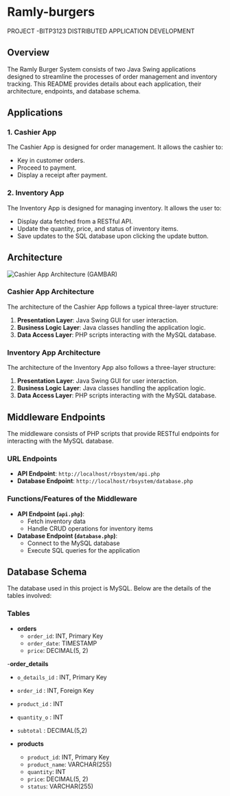 # Ramly-burgers
 PROJECT -BITP3123 DISTRIBUTED APPLICATION DEVELOPMENT


## Overview
The Ramly Burger System consists of two Java Swing applications designed to streamline the processes of order management and inventory tracking. This README provides details about each application, their architecture, endpoints, and database schema.

## Applications

### 1. Cashier App
The Cashier App is designed for order management. It allows the cashier to:
- Key in customer orders.
- Proceed to payment.
- Display a receipt after payment.

### 2. Inventory App
The Inventory App is designed for managing inventory. It allows the user to:
- Display data fetched from a RESTful API.
- Update the quantity, price, and status of inventory items.
- Save updates to the SQL database upon clicking the update button.

## Architecture
![Cashier App Architecture](path/to/cashier_app_architecture_diagram.png)
(GAMBAR)



### Cashier App Architecture
The architecture of the Cashier App follows a typical three-layer structure:
1. **Presentation Layer**: Java Swing GUI for user interaction.
2. **Business Logic Layer**: Java classes handling the application logic.
3. **Data Access Layer**: PHP scripts interacting with the MySQL database.


### Inventory App Architecture
The architecture of the Inventory App also follows a three-layer structure:
1. **Presentation Layer**: Java Swing GUI for user interaction.
2. **Business Logic Layer**: Java classes handling the application logic.
3. **Data Access Layer**: PHP scripts interacting with the MySQL database.


## Middleware Endpoints
The middleware consists of PHP scripts that provide RESTful endpoints for interacting with the MySQL database.

### URL Endpoints
- **API Endpoint**: `http://localhost/rbsystem/api.php`
- **Database Endpoint**: `http://localhost/rbsystem/database.php`

### Functions/Features of the Middleware
- **API Endpoint (`api.php`)**:
  - Fetch inventory data
  - Handle CRUD operations for inventory items
- **Database Endpoint (`database.php`)**:
  - Connect to the MySQL database
  - Execute SQL queries for the application

## Database Schema
The database used in this project is MySQL. Below are the details of the tables involved:

### Tables
- **orders**
  - `order_id`: INT, Primary Key
  - `order_date`: TIMESTAMP
  - `price`: DECIMAL(5, 2)

-**order_details**
 - `o_details_id` : INT, Primary Key
 - `order_id` : INT, Foreign Key
 - `product_id` : INT
- `quantity_o` : INT
- `subtotal` : DECIMAL(5,2)
 
- **products**
  - `product_id`: INT, Primary Key
  - `product_name`: VARCHAR(255)
  - `quantity`: INT
  - `price`: DECIMAL(5, 2)
  - `status`: VARCHAR(255)
